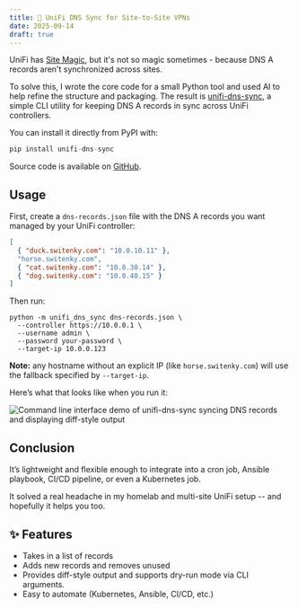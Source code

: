 ```yaml
---
title: 📡 UniFi DNS Sync for Site-to-Site VPNs
date: 2025-09-14
draft: true
---
```

UniFi has [Site Magic](https://help.ui.com/hc/en-us/articles/16750417515159-UniFi-Gateway-Setting-Up-SD-WAN-with-UniFi-Site-Magic), but it's not so magic sometimes - because DNS A records aren't synchronized across sites.

To solve this, I wrote the core code for a small Python tool and used AI to help refine the structure and packaging. The result is [unifi-dns-sync](https://pypi.org/project/unifi-dns-sync/), a simple CLI utility for keeping DNS A records in sync across UniFi controllers.

You can install it directly from PyPI with:

```python
pip install unifi-dns-sync
```

Source code is available on [GitHub](https://github.com/cswitenky/unifi-dns-sync).

## Usage

First, create a `dns-records.json` file with the DNS A records you want managed by your UniFi controller:

```json
[
  { "duck.switenky.com": "10.0.10.11" },
  "horse.switenky.com",
  { "cat.switenky.com": "10.0.30.14" },
  { "dog.switenky.com": "10.0.40.15" }
]
```

Then run:

```
python -m unifi_dns_sync dns-records.json \
  --controller https://10.0.0.1 \
  --username admin \
  --password your-password \
  --target-ip 10.0.0.123
```

**Note:** any hostname without an explicit IP (like `horse.switenky.com`) will use the fallback specified by `--target-ip`.

Here’s what that looks like when you run it: 

![Command line interface demo of unifi-dns-sync syncing DNS records and displaying diff-style output](/images/demo.png)

## Conclusion

It’s lightweight and flexible enough to integrate into a cron job, Ansible playbook, CI/CD pipeline, or even a Kubernetes job.

It solved a real headache in my homelab and multi-site UniFi setup -- and hopefully it helps you too.

## ✨ Features

* Takes in a list of records
* Adds new records and removes unused 
* Provides diff-style output and supports dry-run mode via CLI arguments.
* Easy to automate (Kubernetes, Ansible, CI/CD, etc.)
